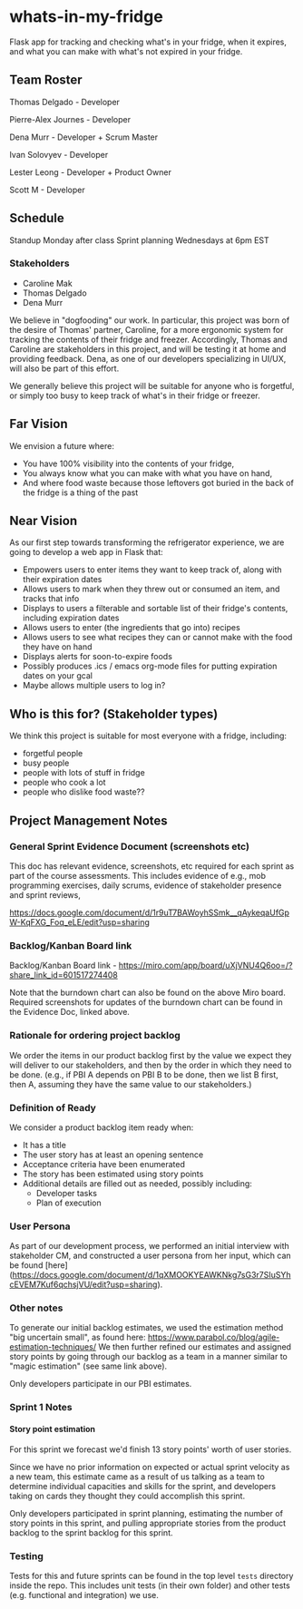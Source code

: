 # whats-in-my-fridge
Flask app for tracking and checking what's in your fridge, when it expires, and what you can make with what's not expired in your fridge.

## Team Roster
Thomas Delgado - Developer 

Pierre-Alex Journes - Developer

Dena Murr - Developer + Scrum Master

Ivan Solovyev - Developer

Lester Leong - Developer + Product Owner

Scott M - Developer

## Schedule
Standup Monday after class
Sprint planning Wednesdays at 6pm EST

### Stakeholders
* Caroline Mak
* Thomas Delgado
* Dena Murr

We believe in "dogfooding" our work. In particular, this project was born of the desire of Thomas' partner, Caroline, for a more ergonomic system for tracking the contents of their fridge and freezer. Accordingly, Thomas and Caroline are stakeholders in this project, and will be testing it at home and providing feedback. Dena, as one of our developers specializing in UI/UX, will also be part of this effort. 

We generally believe this project will be suitable for anyone who is forgetful, or simply too busy to keep track of what's in their fridge or freezer.


## Far Vision
We envision a future where:
* You have 100% visibility into the contents of your fridge,
* You always know what you can make with what you have on hand,
* And where food waste because those leftovers got buried in the back of the fridge is a thing of the past

## Near Vision
As our first step towards transforming the refrigerator experience, we are going to develop a web app in Flask that:
* Empowers users to enter items they want to keep track of, along with their expiration dates
* Allows users to mark when they threw out or consumed an item, and tracks that info
* Displays to users a filterable and sortable list of their fridge's contents, including expiration dates
* Allows users to enter (the ingredients that go into) recipes
* Allows users to see what recipes they can or cannot make with the food they have on hand
* Displays alerts for soon-to-expire foods
* Possibly produces .ics / emacs org-mode files for putting expiration dates on your gcal
* Maybe allows multiple users to log in?

## Who is this for? (Stakeholder types)
We think this project is suitable for most everyone with a fridge, including:
* forgetful people
* busy people
* people with lots of stuff in fridge
* people who cook a lot
* people who dislike food waste??

## Project Management Notes

### General Sprint Evidence Document (screenshots etc)
This doc has relevant evidence, screenshots, etc required for each sprint as part of the course assessments. This includes evidence of e.g., mob programming exercises, daily scrums, evidence of stakeholder presence and sprint reviews, 

<https://docs.google.com/document/d/1r9uT7BAWoyhSSmk__qAykeqaUfGpW-KqFXG_Foq_eLE/edit?usp=sharing>

### Backlog/Kanban Board link
Backlog/Kanban Board link - <https://miro.com/app/board/uXjVNU4Q6oo=/?share_link_id=601517274408>

Note that the burndown chart can also be found on the above Miro board. Required screenshots for updates of the burndown chart can be found in the Evidence Doc, linked above.

### Rationale for ordering project backlog
We order the items in our product backlog first by the value we expect they will deliver to our stakeholders, and then by the order in which they need to be done. (e.g., if PBI A depends on PBI B to be done, then we list B first, then A, assuming they have the same value to our stakeholders.) 

### Definition of Ready
We consider a product backlog item ready when:
* It has a title
* The user story has at least an opening sentence
* Acceptance criteria have been enumerated
* The story has been estimated using story points
* Additional details are filled out as needed, possibly including:
    * Developer tasks
    * Plan of execution
 
### User Persona
As part of our development process, we performed an initial interview with stakeholder CM, and constructed a user persona from her input, which can be found [here]
(https://docs.google.com/document/d/1qXMOOKYEAWKNkg7sG3r7SIuSYhcEVEM7Kuf6qchsjVU/edit?usp=sharing).
 
### Other notes
To generate our initial backlog estimates, we used the estimation method "big uncertain small", as found here: 
<https://www.parabol.co/blog/agile-estimation-techniques/>
We then further refined our estimates and assigned story points by going through our backlog as a team in a manner similar to "magic estimation" (see same link above).

Only developers participate in our PBI estimates.

### Sprint 1 Notes

#### Story point estimation
For this sprint we forecast we'd finish 13 story points' worth of user stories. 

Since we have no prior information on expected or actual sprint velocity as a new team, this estimate came as a result of us talking as a team to determine individual capacities and skills for the sprint, and developers taking on cards they thought they could accomplish this sprint.

Only developers participated in sprint planning, estimating the number of story points in this sprint, and pulling appropriate stories from the product backlog to the sprint backlog for this sprint. 
### Testing
Tests for this and future sprints can be found in the top level `tests` directory inside the repo. This includes unit tests (in their own folder) and other tests (e.g. functional and integration) we use.
